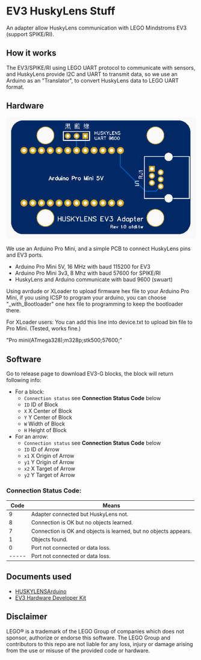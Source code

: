 # EV3 HuskyLens Stuff
An adapter allow HuskyLens communication with LEGO Mindstroms EV3 (support SPIKE/RI).

## How it works
The EV3/SPIKE/RI using LEGO UART protocol to communicate with sensors, and HuskyLens provide I2C and UART to transmit data, so we use an Arduino as an "Translator", to convert HuskyLens data to LEGO UART format.

## Hardware
![](https://github.com/ofdl-robotics-tw/EV3-HuskyLens-Stuff/blob/main/Adapter%20PCB/EV3HUSKY_PCB_rev1.PNG?raw=true)

We use an Arduino Pro Mini, and a simple PCB to connect HuskyLens pins and EV3 ports.
* Arduino Pro Mini 5V, 16 MHz with baud 115200 for EV3
* Arduino Pro Mini 3v3, 8 Mhz with baud 57600 for SPIKE/RI
* HuskyLens and Arduino communicate with baud 9600 (swuart)

Using avrdude or XLoader to upload firmware hex file to your Arduino Pro Mini, if you using ICSP to program your arduino, you can choose "_with_Bootloader" one hex file to programming to keep the bootloader there.

For XLoader users: You can add this line into device.txt to upload bin file to Pro Mini. (Tested, works fine.)

"Pro mini(ATmega328);m328p;stk500;57600;"

## Software
Go to release page to download EV3-G blocks, the block will return following info:
  * For a block:
    * `Connection status` see **Connection Status Code** below
    * `ID` ID of Block
    * `X` X Center of Block
    * `Y` Y Center of Block
    * `W` Width of Block
    * `H` Height of Block
  * For an arrow:
    * `Connection status` see **Connection Status Code** below
    * `ID` ID of Arrow
    * `x1` X Origin of Arrow 
    * `y1` Y Origin of Arrow
    * `x2` X Target of Arrow
    * `y2` Y Target of Arrow

### Connection Status Code:

|  Code  | Means                                                                       |
| -----  | --------------------------------------------------------------------------- |
|   9    | Adapter connected but HuskyLens not.                                        |
|   8    | Connection is OK but no objects learned.                                    |
|   7    | Connection is OK and objects is learned, but no objects appears.            |
|   1    | Objects found.                                                              |
|   0    | Port not connected or data loss.                                            |
| -----  | Port not connected or data loss.                                            |

## Documents used
 - [HUSKYLENSArduino](https://github.com/HuskyLens/HUSKYLENSArduino)
 - [EV3 Hardware Developer Kit](https://education.lego.com/en-us/support/mindstorms-ev3/developer-kits)

## Disclaimer
LEGO® is a trademark of the LEGO Group of companies which does not sponsor, authorize or endorse this software.
The LEGO Group and contributors to this repo are not liable for any loss, injury or damage arising from the use or misuse of the provided code or hardware.
